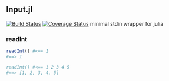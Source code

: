 ## Input.jl
[![Build Status](https://travis-ci.com/mildc055ee/Input.jl.svg?branch=master)](https://travis-ci.com/mildc055ee/Input.jl)
[![Coverage Status](https://coveralls.io/repos/github/mildc055ee/Input.jl/badge.svg?branch=master)](https://coveralls.io/github/mildc055ee/Input.jl?branch=master)
minimal stdin wrapper for julia

### readInt
```julia
readInt() #<== 1
#==> 1

readInt() #<== 1 2 3 4 5
#==> [1, 2, 3, 4, 5]
```
